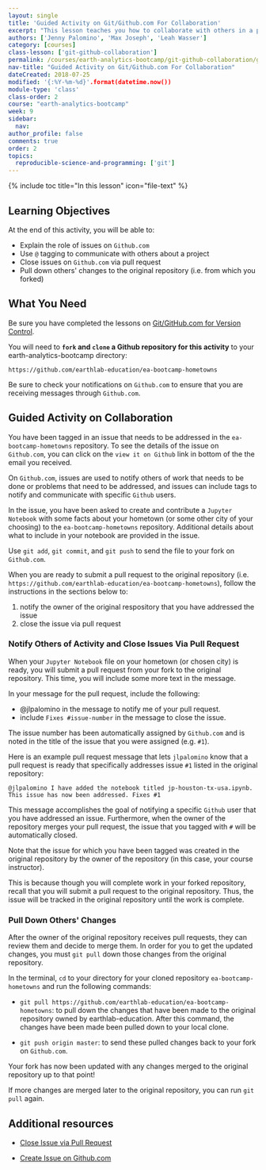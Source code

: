 ```yaml
---
layout: single
title: 'Guided Activity on Git/Github.com For Collaboration'
excerpt: "This lesson teaches you how to collaborate with others in a project, including tasks such as notifying others that an assigned task has been completed."
authors: ['Jenny Palomino', 'Max Joseph', 'Leah Wasser']
category: [courses]
class-lesson: ['git-github-collaboration']
permalink: /courses/earth-analytics-bootcamp/git-github-collaboration/guided-activity-collaboration/
nav-title: "Guided Activity on Git/Github.com For Collaboration"
dateCreated: 2018-07-25
modified: '{:%Y-%m-%d}'.format(datetime.now())
module-type: 'class'
class-order: 2
course: "earth-analytics-bootcamp"
week: 9
sidebar:
  nav:
author_profile: false
comments: true
order: 2
topics:
  reproducible-science-and-programming: ['git']
---
```

{% include toc title="In this lesson" icon="file-text" %}

<div class='notice--success' markdown="1">

## <i class="fa fa-graduation-cap" aria-hidden="true"></i> Learning Objectives

At the end of this activity, you will be able to:

* Explain the role of issues on `Github.com`
* Use `@` tagging to communicate with others about a project
* Close issues on `Github.com` via pull request
* Pull down others' changes to the original repository (i.e. from which you forked)


## <i class="fa fa-check-square-o fa-2" aria-hidden="true"></i> What You Need

Be sure you have completed the lessons on <a href="{{ site.url }}/courses/earth-analytics-bootcamp/git-github-version-control/">Git/GitHub.com for Version Control</a>.

You will need to **`fork` and `clone` a Github repository for this activity** to your earth-analytics-bootcamp directory: 

`https://github.com/earthlab-education/ea-bootcamp-hometowns`

Be sure to check your notifications on `Github.com` to ensure that you are receiving messages through `Github.com`. 

</div>


## Guided Activity on Collaboration

You have been tagged in an issue that needs to be addressed in the `ea-bootcamp-hometowns` repository. To see the details of the issue on `Github.com`, you can click on the `view it on Github` link in bottom of the the email you received.

On `Github.com`, issues are used to notify others of work that needs to be done or problems that need to be addressed, and issues can include tags to notify and communicate with specific `Github` users.

In the issue, you have been asked to create and contribute a `Jupyter Notebook` with some facts about your hometown (or some other city of your choosing) to the `ea-bootcamp-hometowns` repository. Additional details about what to include in your notebook are provided in the issue. 

Use `git add`, `git commit`, and `git push` to send the file to your fork on `Github.com`.

When you are ready to submit a pull request to the original repository (i.e. `https://github.com/earthlab-education/ea-bootcamp-hometowns`), follow the instructions in the sections below to:

1. notify the owner of the original respository that you have addressed the issue
2. close the issue via pull request


### Notify Others of Activity and Close Issues Via Pull Request

When your `Jupyter Notebook` file on your hometown (or chosen city) is ready, you will submit a pull request from your fork to the original repository. This time, you will include some more text in the message. 

In your message for the pull request, include the following:
* @jlpalomino in the message to notify me of your pull request.
* include `Fixes #issue-number` in the message to close the issue. 

The issue number has been automatically assigned by `Github.com` and is noted in the title of the issue that you were assigned (e.g. `#1`). 

Here is an example pull request message that lets `jlpalomino` know that a pull request is ready that specifically addresses issue `#1` listed in the original repository:

`@jlpalomino I have added the notebook titled jp-houston-tx-usa.ipynb. This issue has now been addressed. Fixes #1`

This message accomplishes the goal of notifying a specific `Github` user that you have addressed an issue. Furthermore, when the owner of the repository merges your pull request, the issue that you tagged with `#` will be automatically closed.

Note that the issue for which you have been tagged was created in the original repository by the owner of the repository (in this case, your course instructor). 

This is because though you will complete work in your forked repository, recall that you will submit a pull request to the original repository. Thus, the issue will be tracked in the original repository until the work is complete. 


### Pull Down Others' Changes 

After the owner of the original repository receives pull requests, they can review them and decide to merge them. In order for you to get the updated changes, you must `git pull` down those changes from the original repository. 

In the terminal, `cd` to your directory for your cloned repository `ea-bootcamp-hometowns` and run the following commands:

* `git pull https://github.com/earthlab-education/ea-bootcamp-hometowns`: to pull down the changes that have been made to the original repository owned by earthlab-education. After this command, the changes have been made been pulled down to your local clone.  

* `git push origin master`: to send these pulled changes back to your fork on `Github.com`. 

Your fork has now been updated with any changes merged to the original repository up to that point! 

If more changes are merged later to the original repository, you can run `git pull` again. 

<div class="notice--info" markdown="1">

## Additional resources

* <a href="https://blog.github.com/2013-05-14-closing-issues-via-pull-requests/" target="_blank">Close Issue via Pull Request</a>

* <a href="https://help.github.com/articles/creating-an-issue/" target="_blank">Create Issue on Github.com</a>

</div>

